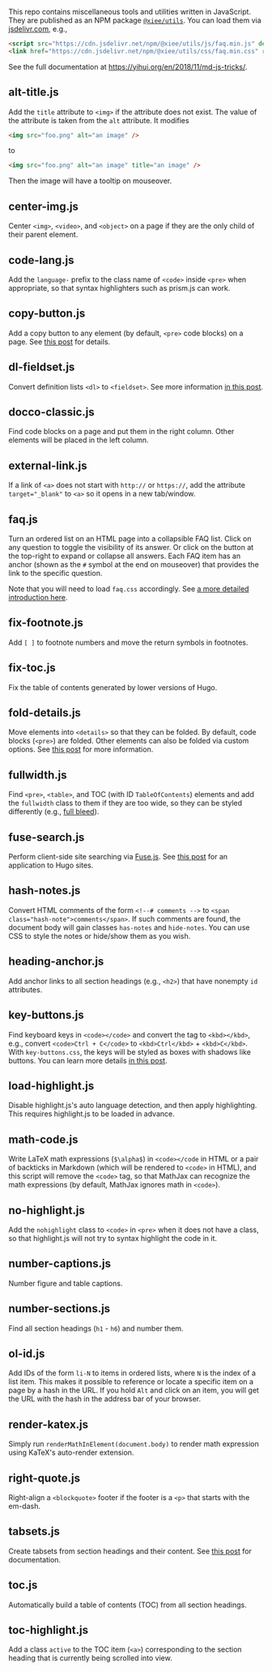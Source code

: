 This repo contains miscellaneous tools and utilities written in JavaScript. They
are published as an NPM package
[`@xiee/utils`](https://www.npmjs.com/package/@xiee/utils). You can load them
via [jsdelivr.com](https://www.jsdelivr.com), e.g.,

``` html
<script src="https://cdn.jsdelivr.net/npm/@xiee/utils/js/faq.min.js" defer></script>
<link href="https://cdn.jsdelivr.net/npm/@xiee/utils/css/faq.min.css" rel="stylesheet">
```

See the full documentation at <https://yihui.org/en/2018/11/md-js-tricks/>.

## alt-title.js

Add the `title` attribute to `<img>` if the attribute does not exist. The value
of the attribute is taken from the `alt` attribute. It modifies

``` html
<img src="foo.png" alt="an image" />
```

to

``` html
<img src="foo.png" alt="an image" title="an image" />
```

Then the image will have a tooltip on mouseover.

## center-img.js

Center `<img>`, `<video>`, and `<object>` on a page if they are the only child
of their parent element.

## code-lang.js

Add the `language-` prefix to the class name of `<code>` inside `<pre>` when
appropriate, so that syntax highlighters such as prism.js can work.

## copy-button.js

Add a copy button to any element (by default, `<pre>` code blocks) on a page.
See [this post](https://yihui.org/en/2023/09/copy-button/) for details.

## dl-fieldset.js

Convert definition lists `<dl>` to `<fieldset>`. See more information [in this
post](https://yihui.org/en/2023/11/dl-fieldset/).

## docco-classic.js

Find code blocks on a page and put them in the right column. Other elements will
be placed in the left column.

## external-link.js

If a link of `<a>` does not start with `http://` or `https://`, add the
attribute `target="_blank"` to `<a>` so it opens in a new tab/window.

## faq.js

Turn an ordered list on an HTML page into a collapsible FAQ list. Click on any
question to toggle the visibility of its answer. Or click on the button at the
top-right to expand or collapse all answers. Each FAQ item has an anchor (shown
as the `#` symbol at the end on mouseover) that provides the link to the
specific question.

Note that you will need to load `faq.css` accordingly. See [a more detailed
introduction here](https://yihui.org/en/2021/10/faq-list/).

## fix-footnote.js

Add `[ ]` to footnote numbers and move the return symbols in footnotes.

## fix-toc.js

Fix the table of contents generated by lower versions of Hugo.

## fold-details.js

Move elements into `<details>` so that they can be folded. By default, code
blocks (`<pre>`) are folded. Other elements can also be folded via custom
options. See [this post](https://yihui.org/en/2023/09/code-folding/) for more
information.

## fullwidth.js

Find `<pre>`, `<table>`, and TOC (with ID `TableOfContents`) elements and add
the `fullwidth` class to them if they are too wide, so they can be styled
differently (e.g., [full bleed](https://css-tricks.com/full-bleed/)).

## fuse-search.js

Perform client-side site searching via [Fuse.js](https://www.fusejs.io). See
[this post](https://yihui.org/en/2023/09/fuse-search/) for an application to
Hugo sites.

## hash-notes.js

Convert HTML comments of the form `<!--# comments -->` to
`<span class="hash-note">comments</span>`. If such comments are found, the
document body will gain classes `has-notes` and `hide-notes`. You can use CSS to
style the notes or hide/show them as you wish.

## heading-anchor.js

Add anchor links to all section headings (e.g., `<h2>`) that have nonempty `id`
attributes.

## key-buttons.js

Find keyboard keys in `<code></code>` and convert the tag to `<kbd></kbd>`,
e.g., convert `<code>Ctrl + C</code>` to `<kbd>Ctrl</kbd>` + `<kbd>C</kbd>`.
With `key-buttons.css`, the keys will be styled as boxes with shadows like
buttons. You can learn more details [in this
post](https://yihui.org/en/2023/02/key-buttons/).

## load-highlight.js

Disable highlight.js's auto language detection, and then apply highlighting.
This requires highlight.js to be loaded in advance.

## math-code.js

Write LaTeX math expressions (`$\alpha$`) in `<code></code` in HTML or a pair of
backticks in Markdown (which will be rendered to `<code>` in HTML), and this
script will remove the `<code>` tag, so that MathJax can recognize the math
expressions (by default, MathJax ignores math in `<code>`).

## no-highlight.js

Add the `nohighlight` class to `<code>` in `<pre>` when it does not have a
class, so that highlight.js will not try to syntax highlight the code in it.

## number-captions.js

Number figure and table captions.

## number-sections.js

Find all section headings (`h1` - `h6`) and number them.

## ol-id.js

Add IDs of the form `li-N` to items in ordered lists, where `N` is the index of
a list item. This makes it possible to reference or locate a specific item on a
page by a hash in the URL. If you hold `Alt` and click on an item, you will get
the URL with the hash in the address bar of your browser.

## render-katex.js

Simply run `renderMathInElement(document.body)` to render math expression using
KaTeX's auto-render extension.

## right-quote.js

Right-align a `<blockquote>` footer if the footer is a `<p>` that starts with
the em-dash.

## tabsets.js

Create tabsets from section headings and their content. See [this
post](https://yihui.org/en/2023/10/section-tabsets/) for documentation.

## toc.js

Automatically build a table of contents (TOC) from all section headings.

## toc-highlight.js

Add a class `active` to the TOC item (`<a>`) corresponding to the section
heading that is currently being scrolled into view.
